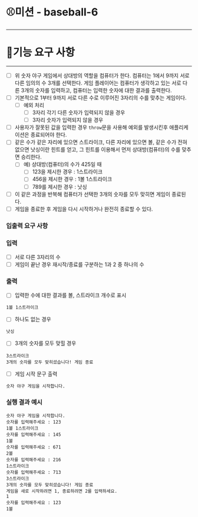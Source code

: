 # ⚾미션 - baseball-6

---

# 🚀기능 요구 사항

---

- [ ] 위 숫자 야구 게임에서 상대방의 역할을 컴퓨터가 한다. 컴퓨터는 1에서 9까지 서로 다른 임의의 수 3개를 선택한다. 게임 플레이어는 컴퓨터가 생각하고 있는 서로 다른 3개의 숫자를 입력하고, 컴퓨터는 입력한 숫자에 대한 결과를 출력한다.
- [ ] 기본적으로 1부터 9까지 서로 다른 수로 이루어진 3자리의 수를 맞추는 게임이다.
  - [ ] 예외 처리
    - [ ] 3자리 각기 다른 숫자가 입력되지 않을 경우
    - [ ] 3자리 숫자가 입력되지 않을 경우
- [ ] 사용자가 잘못된 값을 입력한 경우 `throw`문을 사용해 예외를 발생시킨후 애플리케이션은 종료되어야 한다.
- [ ] 같은 수가 같은 자리에 있으면 스트라이크, 다른 자리에 있으면 볼, 같은 수가 전혀 없으면 낫싱이란 힌트를 얻고, 그 힌트를 이용해서 먼저 상대방(컴퓨터)의 수를 맞추면 승리한다.
  - [ ] 예) 상대방(컴퓨터)의 수가 425일 때
    - [ ] 123을 제시한 경우 : 1스트라이크
    - [ ] 456을 제시한 경우 : 1볼 1스트라이크
    - [ ] 789를 제시한 경우 : 낫싱
- [ ] 이 같은 과정을 반복해 컴퓨터가 선택한 3개의 숫자를 모두 맞히면 게임이 종료된다.
- [ ] 게임을 종료한 후 게임을 다시 시작하거나 완전히 종료할 수 있다.

### 입출력 요구 사항

### 입력

- [ ] 서로 다른 3자리의 수
- [ ] 게임이 끝난 경우 재시작/종료를 구분하는 1과 2 중 하나의 수

### 출력

- [ ] 입력한 수에 대한 결과를 볼, 스트라이크 개수로 표시

```
1볼 1스트라이크

```

- [ ] 하나도 없는 경우

```
낫싱

```

- [ ] 3개의 숫자를 모두 맞힐 경우

```
3스트라이크
3개의 숫자를 모두 맞히셨습니다! 게임 종료

```

- [ ] 게임 시작 문구 출력

```
숫자 야구 게임을 시작합니다.

```

### 실행 결과 예시

```
숫자 야구 게임을 시작합니다.
숫자를 입력해주세요 : 123
1볼 1스트라이크
숫자를 입력해주세요 : 145
1볼
숫자를 입력해주세요 : 671
2볼
숫자를 입력해주세요 : 216
1스트라이크
숫자를 입력해주세요 : 713
3스트라이크
3개의 숫자를 모두 맞히셨습니다! 게임 종료
게임을 새로 시작하려면 1, 종료하려면 2를 입력하세요.
1
숫자를 입력해주세요 : 123
1볼
```
